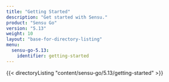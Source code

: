 ```yaml
---
title: "Getting Started"
description: "Get started with Sensu."
product: "Sensu Go"
version: "5.13"
weight: 10
layout: "base-for-directory-listing"
menu:
  sensu-go-5.13:
    identifier: getting-started
---
```


{{< directoryListing "content/sensu-go/5.13/getting-started" >}}

